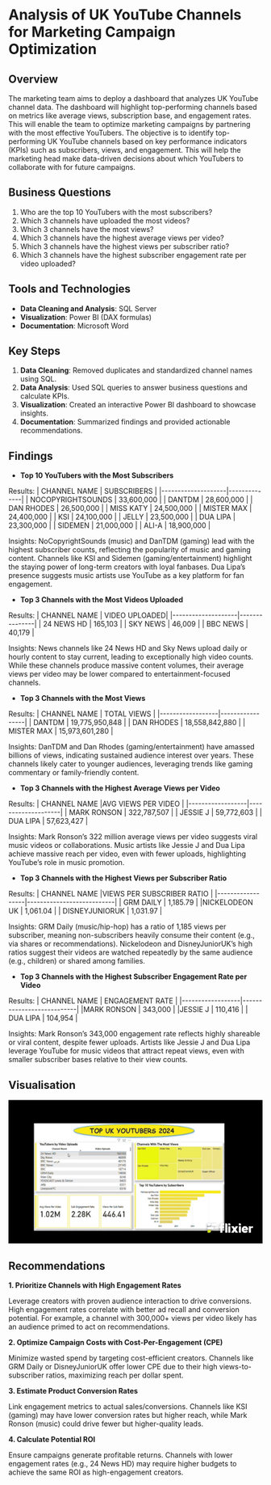 # Analysis of UK YouTube Channels for Marketing Campaign Optimization

## Overview
The marketing team aims to deploy a dashboard that analyzes UK YouTube channel data. The dashboard will highlight top-performing channels based on metrics like average views, subscription base, and engagement rates. This will enable the team to optimize marketing campaigns by partnering with the most effective YouTubers.
The objective is to identify top-performing UK YouTube channels based on key performance indicators (KPIs) such as subscribers, views, and engagement. This will help the marketing head make data-driven decisions about which YouTubers to collaborate with for future campaigns.

## Business Questions
1. Who are the top 10 YouTubers with the most subscribers?
2. Which 3 channels have uploaded the most videos?
3. Which 3 channels have the most views?
4. Which 3 channels have the highest average views per video?
5. Which 3 channels have the highest views per subscriber ratio?
6. Which 3 channels have the highest subscriber engagement rate per video uploaded?

## Tools and Technologies
- **Data Cleaning and Analysis**: SQL Server
- **Visualization**: Power BI (DAX formulas)
- **Documentation**: Microsoft Word

## Key Steps
1. **Data Cleaning**: Removed duplicates and standardized channel names using SQL.
2. **Data Analysis**: Used SQL queries to answer business questions and calculate KPIs.
3. **Visualization**: Created an interactive Power BI dashboard to showcase insights.
4. **Documentation**: Summarized findings and provided actionable recommendations.

## Findings
- **Top 10 YouTubers with the Most Subscribers**

Results:
| CHANNEL NAME       | SUBSCRIBERS  |
|--------------------|--------------|
| NOCOPYRIGHTSOUNDS  | 33,600,000   |
| DANTDM             | 28,600,000   |
| DAN RHODES         | 26,500,000   |
| MISS KATY          | 24,500,000   |
| MISTER MAX         | 24,400,000   |
| KSI                | 24,100,000   |
| JELLY              | 23,500,000   |
| DUA LIPA           | 23,300,000   |
| SIDEMEN            | 21,000,000   |
| ALI-A              | 18,900,000   |

Insights:
NoCopyrightSounds (music) and DanTDM (gaming) lead with the highest subscriber counts, reflecting the popularity of music and gaming content. Channels like KSI and Sidemen (gaming/entertainment) highlight the staying power of long-term creators with loyal fanbases. Dua Lipa’s presence suggests music artists use YouTube as a key platform for fan engagement.


- **Top 3 Channels with the Most Videos Uploaded**

Results:
| CHANNEL NAME       | VIDEO UPLOADED|
|--------------------|---------------|
| 24 NEWS HD         |   165,103     |
| SKY NEWS           |  46,009       |
| BBC NEWS           | 40,179        |

Insights:
News channels like 24 News HD and Sky News upload daily or hourly content to stay current, leading to exceptionally high video counts. While these channels produce massive content volumes, their average views per video may be lower compared to entertainment-focused channels.

- **Top 3 Channels with the Most Views**

Results:
| CHANNEL NAME     | TOTAL VIEWS     |
|------------------|-----------------|
| DANTDM	         | 19,775,950,848  |
| DAN RHODES	     | 18,558,842,880  |
| MISTER MAX	     | 15,973,601,280  |

Insights:
DanTDM and Dan Rhodes (gaming/entertainment) have amassed billions of views, indicating sustained audience interest over years. These channels likely cater to younger audiences, leveraging trends like gaming commentary or family-friendly content.

- **Top 3 Channels with the Highest Average Views per Video**

Results:
| CHANNEL NAME     |AVG VIEWS PER VIDEO |
|------------------|--------------------|
| MARK RONSON	     |     322,787,507    |
| JESSIE J	       |      59,772,603    |
| DUA LIPA	       |      57,623,427    |

Insights:
Mark Ronson’s 322 million average views per video suggests viral music videos or collaborations. Music artists like Jessie J and Dua Lipa achieve massive reach per video, even with fewer uploads, highlighting YouTube’s role in music promotion.



- **Top 3 Channels with the Highest Views per Subscriber Ratio**

Results:
| CHANNEL NAME     |VIEWS PER SUBSCRIBER RATIO |
|------------------|---------------------------|
| GRM DAILY	       |        1,185.79           |
|NICKELODEON UK    |	      1,061.04           |
| DISNEYJUNIORUK	 |        1,031.97           |

Insights:
GRM Daily (music/hip-hop) has a ratio of 1,185 views per subscriber, meaning non-subscribers heavily consume their content (e.g., via shares or recommendations). Nickelodeon and DisneyJuniorUK’s high ratios suggest their videos are watched repeatedly by the same audience (e.g., children) or shared among families.

- **Top 3 Channels with the Highest Subscriber Engagement Rate per Video**

Results:
| CHANNEL NAME     |     ENGAGEMENT RATE       |
|------------------|---------------------------|
|MARK RONSON	     |              343,000      |
|JESSIE J	         |              110,416      |
| DUA LIPA	       |              104,954      |

Insights:
Mark Ronson’s 343,000 engagement rate reflects highly shareable or viral content, despite fewer uploads. Artists like Jessie J and Dua Lipa leverage YouTube for music videos that attract repeat views, even with smaller subscriber bases relative to their view counts.

  
## Visualisation
![Power BI Dashboard](visuals/Top_UK_Youtubers_Dashboard.gif)

## Recommendations 
**1. Prioritize Channels with High Engagement Rates**

Leverage creators with proven audience interaction to drive conversions. High engagement rates correlate with better ad recall and conversion potential. For example, a channel with 300,000+ views per video likely has an audience primed to act on recommendations.

**2. Optimize Campaign Costs with Cost-Per-Engagement (CPE)**

Minimize wasted spend by targeting cost-efficient creators. Channels like GRM Daily or DisneyJuniorUK offer lower CPE due to their high views-to-subscriber ratios, maximizing reach per dollar spent.

**3. Estimate Product Conversion Rates**

Link engagement metrics to actual sales/conversions. Channels like KSI (gaming) may have lower conversion rates but higher reach, while Mark Ronson (music) could drive fewer but higher-quality leads.

**4. Calculate Potential ROI**

Ensure campaigns generate profitable returns. Channels with lower engagement rates (e.g., 24 News HD) may require higher budgets to achieve the same ROI as high-engagement creators.
